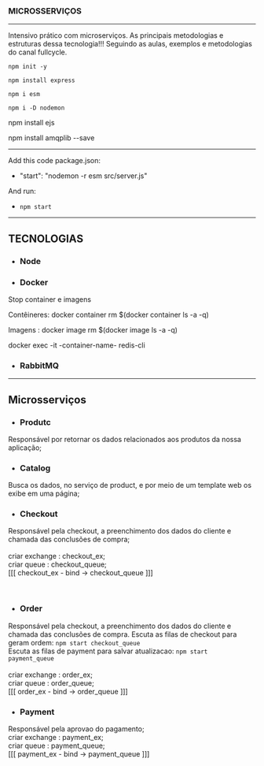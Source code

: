 ### MICROSSERVIÇOS
---
Intensivo prático com microserviços.
As principais metodologias e estruturas
dessa tecnologia!!!
Seguindo as aulas, exemplos e metodologias do canal fullcycle.

```npm init -y```

```npm install express```

```npm i esm```

```npm i -D nodemon```

npm install ejs  

npm install amqplib --save

---

Add this code package.json:

- "start": "nodemon -r esm src/server.js" 

And run:

 - ```npm start```

---
## TECNOLOGIAS

- ### Node
- ### Docker

Stop container e imagens <br />

Contêineres:  docker container rm $(docker container ls -a -q) <br />

Imagens :      docker image rm $(docker image ls -a -q)<br />

docker exec -it -container-name- redis-cli <br />

- ### RabbitMQ

----
## Microsserviços
- ### Produtc
 Responsável por retornar os dados relacionados aos
produtos da nossa aplicação;

- ### Catalog
 Busca os dados, no serviço de product, e por meio de um template web os exibe em uma página;

- ### Checkout
 Responsável pela checkout, a preenchimento dos dados do cliente e chamada das conclusões de compra;<br />
 <br />
   criar exchange : checkout_ex; <br /> 
   criar queue : checkout_queue; <br />  [[[ checkout_ex - bind -> checkout_queue ]]]

<br />

 - ### Order
 Responsável pela checkout, a preenchimento dos dados do cliente e chamada das conclusões de compra.
 Escuta as filas de checkout para geram ordem: ```npm start checkout_queue``` <br />
 Escuta as filas de payment para salvar atualizacao: ```npm start payment_queue``` <br />
  <br />
   criar exchange : order_ex; <br /> 
   criar queue : order_queue; <br />  [[[ order_ex - bind -> order_queue ]]]

   
- ### Payment
Responsável pela aprovao do pagamento;
<br />
  criar exchange : payment_ex; <br /> 
  criar queue : payment_queue; <br />  [[[ payment_ex - bind -> payment_queue ]]]